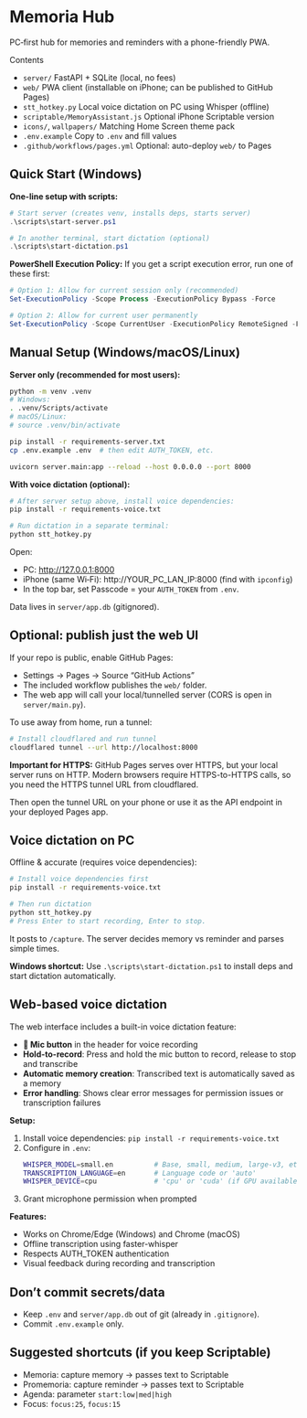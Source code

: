 # Memoria Hub

PC‑first hub for memories and reminders with a phone-friendly PWA.

Contents
- `server/` FastAPI + SQLite (local, no fees)
- `web/` PWA client (installable on iPhone; can be published to GitHub Pages)
- `stt_hotkey.py` Local voice dictation on PC using Whisper (offline)
- `scriptable/MemoryAssistant.js` Optional iPhone Scriptable version
- `icons/`, `wallpapers/` Matching Home Screen theme pack
- `.env.example` Copy to `.env` and fill values
- `.github/workflows/pages.yml` Optional: auto-deploy `web/` to Pages

## Quick Start (Windows)

**One-line setup with scripts:**
```powershell
# Start server (creates venv, installs deps, starts server)
.\scripts\start-server.ps1

# In another terminal, start dictation (optional)
.\scripts\start-dictation.ps1
```

**PowerShell Execution Policy:** If you get a script execution error, run one of these first:
```powershell
# Option 1: Allow for current session only (recommended)
Set-ExecutionPolicy -Scope Process -ExecutionPolicy Bypass -Force

# Option 2: Allow for current user permanently
Set-ExecutionPolicy -Scope CurrentUser -ExecutionPolicy RemoteSigned -Force
```

## Manual Setup (Windows/macOS/Linux)

**Server only (recommended for most users):**
```bash
python -m venv .venv
# Windows:
. .venv/Scripts/activate
# macOS/Linux:
# source .venv/bin/activate

pip install -r requirements-server.txt
cp .env.example .env  # then edit AUTH_TOKEN, etc.

uvicorn server.main:app --reload --host 0.0.0.0 --port 8000
```

**With voice dictation (optional):**
```bash
# After server setup above, install voice dependencies:
pip install -r requirements-voice.txt

# Run dictation in a separate terminal:
python stt_hotkey.py
```

Open:
- PC: http://127.0.0.1:8000
- iPhone (same Wi‑Fi): http://YOUR_PC_LAN_IP:8000 (find with `ipconfig`)
- In the top bar, set Passcode = your `AUTH_TOKEN` from `.env`.

Data lives in `server/app.db` (gitignored).

## Optional: publish just the web UI

If your repo is public, enable GitHub Pages:
- Settings → Pages → Source “GitHub Actions”
- The included workflow publishes the `web/` folder.
- The web app will call your local/tunnelled server (CORS is open in `server/main.py`).

To use away from home, run a tunnel:
```bash
# Install cloudflared and run tunnel
cloudflared tunnel --url http://localhost:8000
```

**Important for HTTPS:** GitHub Pages serves over HTTPS, but your local server runs on HTTP. Modern browsers require HTTPS-to-HTTPS calls, so you need the HTTPS tunnel URL from cloudflared.

Then open the tunnel URL on your phone or use it as the API endpoint in your deployed Pages app.

## Voice dictation on PC

Offline & accurate (requires voice dependencies):
```bash
# Install voice dependencies first
pip install -r requirements-voice.txt

# Then run dictation
python stt_hotkey.py
# Press Enter to start recording, Enter to stop.
```
It posts to `/capture`. The server decides memory vs reminder and parses simple times.

**Windows shortcut:** Use `.\scripts\start-dictation.ps1` to install deps and start dictation automatically.

## Web-based voice dictation

The web interface includes a built-in voice dictation feature:

- **🎤 Mic button** in the header for voice recording
- **Hold-to-record**: Press and hold the mic button to record, release to stop and transcribe
- **Automatic memory creation**: Transcribed text is automatically saved as a memory
- **Error handling**: Shows clear error messages for permission issues or transcription failures

**Setup:**
1. Install voice dependencies: `pip install -r requirements-voice.txt`
2. Configure in `.env`:
   ```bash
   WHISPER_MODEL=small.en          # Base, small, medium, large-v3, etc.
   TRANSCRIPTION_LANGUAGE=en       # Language code or 'auto'
   WHISPER_DEVICE=cpu              # 'cpu' or 'cuda' (if GPU available)
   ```
3. Grant microphone permission when prompted

**Features:**
- Works on Chrome/Edge (Windows) and Chrome (macOS)
- Offline transcription using faster-whisper
- Respects AUTH_TOKEN authentication
- Visual feedback during recording and transcription

## Don’t commit secrets/data
- Keep `.env` and `server/app.db` out of git (already in `.gitignore`).
- Commit `.env.example` only.

## Suggested shortcuts (if you keep Scriptable)
- Memoria: capture memory → passes text to Scriptable
- Promemoria: capture reminder → passes text to Scriptable
- Agenda: parameter `start:low|med|high`
- Focus: `focus:25`, `focus:15`
